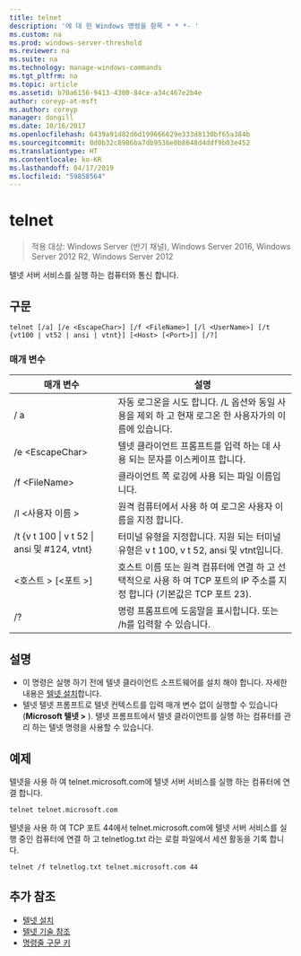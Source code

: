 ```yaml
---
title: telnet
description: '에 대 한 Windows 명령을 항목 * * *- '
ms.custom: na
ms.prod: windows-server-threshold
ms.reviewer: na
ms.suite: na
ms.technology: manage-windows-commands
ms.tgt_pltfrm: na
ms.topic: article
ms.assetid: b70a6156-9413-4300-84ce-a34c467e2b4e
author: coreyp-at-msft
ms.author: coreyp
manager: dongill
ms.date: 10/16/2017
ms.openlocfilehash: 6439a91d82d6d199666629e333d8130bf65a384b
ms.sourcegitcommit: 0d0b32c8986ba7db9536e0b8648d4ddf9b03e452
ms.translationtype: HT
ms.contentlocale: ko-KR
ms.lasthandoff: 04/17/2019
ms.locfileid: "59858564"
---
```

# <a name="telnet"></a>telnet

>적용 대상: Windows Server (반기 채널), Windows Server 2016, Windows Server 2012 R2, Windows Server 2012

텔넷 서버 서비스를 실행 하는 컴퓨터와 통신 합니다. 
## <a name="syntax"></a>구문
```
telnet [/a] [/e <EscapeChar>] [/f <FileName>] [/l <UserName>] [/t {vt100 | vt52 | ansi | vtnt}] [<Host> [<Port>]] [/?]
```
### <a name="parameters"></a>매개 변수
|매개 변수|설명|
|-------|--------|
|/ a|자동 로그온을 시도 합니다. /L 옵션와 동일 사용을 제외 하 고 현재 로그온 한 사용자가의 이름에 있습니다.|
|/e \<EscapeChar>|텔넷 클라이언트 프롬프트를 입력 하는 데 사용 되는 문자를 이스케이프 합니다.|
|/f \<FileName>|클라이언트 쪽 로깅에 사용 되는 파일 이름입니다.|
|/l \<사용자 이름 >|원격 컴퓨터에서 사용 하 여 로그온 사용자 이름을 지정 합니다.|
|/t {v t 100 &#124; v t 52 &#124; ansi 및 #124, vtnt}|터미널 유형을 지정합니다. 지원 되는 터미널 유형은 v t 100, v t 52, ansi 및 vtnt입니다.|
|\<호스트 > [\<포트 >]|호스트 이름 또는 원격 컴퓨터에 연결 하 고 선택적으로 사용 하 여 TCP 포트의 IP 주소를 지정 합니다 (기본값은 TCP 포트 23).|
|/?|명령 프롬프트에 도움말을 표시합니다. 또는 /h를 입력할 수 있습니다.|

## <a name="remarks"></a>설명
-   이 명령은 실행 하기 전에 텔넷 클라이언트 소프트웨어를 설치 해야 합니다. 자세한 내용은 [텔넷 설치](https://technet.microsoft.com/library/cc754293(v=ws.10).aspx)합니다.
-   텔넷 텔넷 프롬프트로 텔넷 컨텍스트를 입력 매개 변수 없이 실행할 수 있습니다 (**Microsoft 텔넷 >** ). 텔넷 프롬프트에서 텔넷 클라이언트를 실행 하는 컴퓨터를 관리 하는 텔넷 명령을 사용할 수 있습니다.

## <a name="BKMK_Examples"></a>예제
텔넷을 사용 하 여 telnet.microsoft.com에 텔넷 서버 서비스를 실행 하는 컴퓨터에 연결 합니다.
```
telnet telnet.microsoft.com
```
텔넷을 사용 하 여 TCP 포트 44에서 telnet.microsoft.com에 텔넷 서버 서비스를 실행 중인 컴퓨터에 연결 하 고 telnetlog.txt 라는 로컬 파일에서 세션 활동을 기록 합니다.
```
telnet /f telnetlog.txt telnet.microsoft.com 44
```

## <a name="additional-references"></a>추가 참조
-   [텔넷 설치](https://technet.microsoft.com/library/cc754293(v=ws.10).aspx)
-   [텔넷 기술 참조](https://technet.microsoft.com/library/cc754987(v=ws.10).aspx)
-   [명령줄 구문 키](command-line-syntax-key.md)
